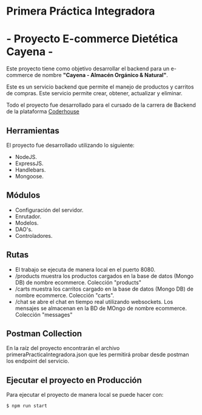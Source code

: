 # Primera Práctica Integradora
# - Proyecto E-commerce Dietética Cayena - 

Este proyecto tiene como objetivo desarrollar el backend para un e-commerce de nombre **"Cayena - Almacén Orgánico & Natural"**.

Este es un servicio backend que permite el manejo de productos y carritos de compras. Este servicio permite crear, obtener, actualizar y eliminar.

Todo el proyecto fue desarrollado para el cursado de la carrera de Backend de la plataforma [Coderhouse](https://plataforma.coderhouse.com/cursos)

## Herramientas

El proyecto fue desarrollado utilizando lo siguiente:

- NodeJS.
- ExpressJS.
- Handlebars.
- Mongoose.

## Módulos

- Configuración del servidor. 
- Enrutador.
- Modelos.
- DAO's.
- Controladores.

## Rutas

- El trabajo se ejecuta de manera local en el puerto 8080.
- /products muestra los productos cargados en la base de datos (Mongo DB) de nombre ecommerce. Colección "products"
- /carts muestra los carritos cargado en la base de datos (Mongo DB) de nombre ecommerce. Colección "carts".
- /chat se abre el chat en tiempo real utilizando websockets. Los mensajes se almacenan en la BD de MOngo de nombre ecommerce. Colección "messages"

## Postman Collection
En la raíz del proyecto encontrarán el archivo primeraPracticaIntegradora.json que les permitirá probar desde postman los endpoint del servicio.

## Ejecutar el proyecto en Producción
Para ejecutar el proyecto de manera local se puede hacer con:

```
$ npm run start
```

